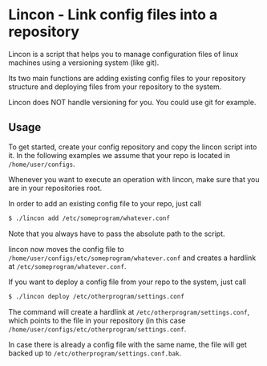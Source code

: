 # Lincon - Link config files into a repository

Lincon is a script that helps you to manage configuration files of linux machines using a versioning system (like git).

Its two main functions are adding existing config files to your repository structure and deploying files from your repository to the system.

Lincon does NOT handle versioning for you. You could use git for example.

## Usage

To get started, create your config repository and copy the lincon script into it. In the following examples we assume that your repo is located in `/home/user/configs`.

Whenever you want to execute an operation with lincon, make sure that you are in your repositories root.

In order to add an existing config file to your repo, just call

```bash
$ ./lincon add /etc/someprogram/whatever.conf
```

Note that you always have to pass the absolute path to the script.

lincon now moves the config file to `/home/user/configs/etc/someprogram/whatever.conf` and creates a hardlink at `/etc/someprogram/whatever.conf`.

If you want to deploy a config file from your repo to the system, just call 

```bash
$ ./lincon deploy /etc/otherprogram/settings.conf
```

The command will create a hardlink at `/etc/otherprogram/settings.conf`, which points to the file in your repository (in this case `/home/user/configs/etc/otherprogram/settings.conf`.

In case there is already a config file with the same name, the file will get backed up to `/etc/otherprogram/settings.conf.bak`.
